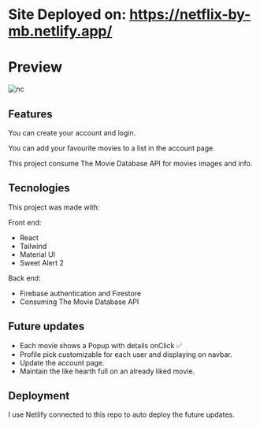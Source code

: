 # Site Deployed on: https://netflix-by-mb.netlify.app/
# Preview 
![nc](https://user-images.githubusercontent.com/91494874/185765672-bbe591d1-c04d-4b97-b4e1-4d054f08d6d4.png)

## Features
You can create your account and login.

You can add your favourite movies to a list in the account page.

This project consume The Movie Database API for movies images and info.


## Tecnologies

This project was made with:

Front end:
- React
- Tailwind
- Material UI
- Sweet Alert 2

Back end:
- Firebase authentication and Firestore
- Consuming The Movie Database API

## Future updates
- Each movie shows a Popup with details onClick ✅
- Profile pick customizable for each user and displaying on navbar.
- Update the account page.
- Maintain the like hearth full on an already liked movie.


## Deployment
I use Netlify connected to this repo to auto deploy the future updates.

